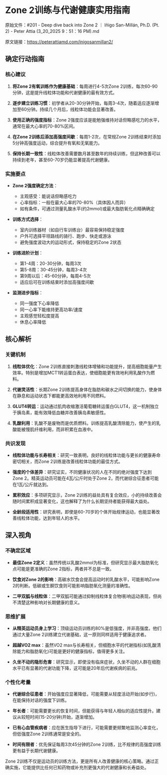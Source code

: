 # Zone 2训练与代谢健康实用指南

原始文件：#201 - Deep dive back into Zone 2 ｜ Iñigo San-Millán, Ph.D. (Pt. 2) - Peter Attia (3_20_2025 9：51：16 PM).md

原文链接：https://peterattiamd.com/inigosanmillan2/

## 确定行动指南

### 核心建议

1. **将Zone 2有氧训练作为健康基础**：每周进行4-5次Zone 2训练，每次60-90分钟，这是提升线粒体功能和代谢健康的最有效方式。

2. **逐步建立训练习惯**：初学者从20-30分钟开始，每周3-4次，随着适应逐渐增加至60分钟。持续几个月后，线粒体功能会显著改善。

3. **使用正确的强度指标**：Zone 2强度应该是能勉强维持对话但略感吃力的水平，通常在最大心率的70-80%区间。

4. **在Zone 2训练后添加高强度间歇**：每周1-2次，在常规Zone 2训练结束时添加5分钟高强度运动，综合提升有氧和无氧能力。

5. **保持长期一致性**：线粒体改善需要数月甚至数年的持续训练，但这种改善可以持续到老年，甚至60-70岁仍能显著提高代谢健康。

### 实施要点

- **Zone 2强度确定方法**：
  * 主观感受：能说话但略感吃力
  * 心率指标：一般在最大心率的70-80%（具体因人而异）
  * 如有条件，可通过测量乳酸水平(约2mmol)或最大脂肪氧化点精确确定

- **训练方式选择**：
  * 室内训练器材（如自行车训练台）最容易保持稳定强度
  * 户外可选择平坦路线的骑行、跑步、快走或游泳
  * 避免强度波动大的运动形式，保持稳定的Zone 2状态

- **训练进阶计划**：
  * 第1-4周：20-30分钟，每周3次
  * 第5-8周：30-45分钟，每周3-4次
  * 第9周以后：45-60分钟，每周4-5次
  * 适应后可在训练结束时添加高强度间歇

- **监测进步指标**：
  * 同一强度下心率降低
  * 同一心率下能维持更高功率/速度
  * 主观感觉轻松度提高
  * 休息心率降低

## 核心解析

### 关键机制

1. **线粒体优化**：Zone 2训练直接刺激线粒体增殖和功能提升，提高细胞能量产生效率。特别是增加MCT1转运蛋白表达，使细胞能更有效地利用乳酸作为燃料。

2. **代谢灵活性**：长期Zone 2训练提高身体在脂肪和碳水之间切换的能力，使身体在静息和运动状态下都能更高效地利用不同燃料。

3. **GLUT4转运**：运动通过肌肉收缩激活葡萄糖转运蛋白GLUT4，这一机制独立于胰岛素，能有效降低血糖并改善胰岛素敏感性。

4. **乳酸利用**：乳酸不是废物而是优质燃料。训练提高乳酸清除能力，使产生的乳酸能被慢肌纤维利用，而非积累在血液中。

### 共识发现

- **线粒体功能与长寿相关**：研究一致表明，良好的线粒体功能与更长的健康寿命密切相关，而Zone 2训练是改善线粒体功能的最佳方式。

- **强度的个体差异**：研究证实，不同健康状况的人在不同的绝对强度下达到Zone 2。精英运动员可能在4瓦/公斤时处于Zone 2，而代谢综合征患者可能在1瓦/公斤就达到。

- **累积效应**：多项研究显示，Zone 2训练的益处具有复合效应，小的持续改善会随时间累积成显著变化，这也解释了为什么长期坚持者能获得最大益处。

- **全龄段适用性**：研究表明，即使是60-70岁的个体开始规律运动，也能显著改善线粒体功能，达到年轻人的水平。

## 深入视角

### 不确定区域

- **最佳Zone 2定义**：虽然传统以乳酸2mmol为标准，但研究显示最大脂肪氧化点可能是更准确的Zone 2指标，两者并不总是一致。

- **饮食对Zone 2的影响**：高碳水饮食会提高运动时的乳酸水平，可能影响Zone 2的判断。低碳或生酮饮食则可能影响脂肪氧化测量的准确性。

- **二甲双胍与线粒体**：二甲双胍可能通过抑制线粒体复合物I影响运动表现，但尚不清楚这种影响对长期健康的意义。

### 思维扩展

- **从精英运动员身上学习**：顶级运动员训练的80%是低强度，并非高强度。他们通过大量Zone 2训练建立代谢基础，这一原则同样适用于健康追求者。

- **超越VO2 max**：虽然VO2 max与长寿相关，但细胞水平的代谢指标(如乳酸清除能力和脂肪氧化)可能是更好的健康指标，值得更多关注。

- **久坐不动的隐形危害**：研究显示，即使没有临床症状，久坐不动的人群在细胞水平已有显著的代谢功能下降，这可能是20年后代谢疾病的前兆。

### 个性化考量

- **代谢综合征患者**：开始强度应显著降低，可能需要从轻度活动开始(如步行)，在能保持对话的强度下训练。

- **年长者**：可能需要更长的恢复时间，但能获得与年轻人相似的适应性提升。建议从较短时间(15-20分钟)开始，逐渐增加。

- **已有心血管疾病者**：应在医生指导下进行，可能需要更频繁地监测心率变化，但低强度Zone 2训练通常是安全的。

- **时间有限者**：优先保证每周3次45分钟的Zone 2训练，比不规律的高强度训练更有益于长期代谢健康。

Zone 2训练不仅是运动员的训练方法，更是所有人改善健康的核心策略。通过正确实施，它能提供比任何已知药物或补充剂更强大的代谢健康和长寿益处。